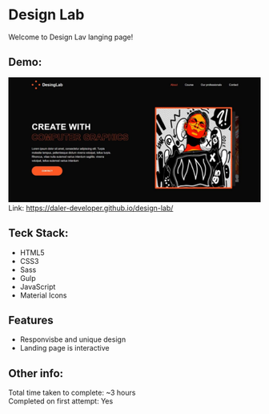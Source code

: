# Design Lab

Welcome to Design Lav langing page!

## Demo:

![This is an image](/preview.jpg)  
Link: https://daler-developer.github.io/design-lab/

## Teck Stack:

- HTML5
- CSS3
- Sass
- Gulp
- JavaScript
- Material Icons

## Features

- Responvisbe and unique design
- Landing page is interactive

## Other info:

Total time taken to complete: ~3 hours  
Completed on first attempt: Yes  

